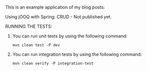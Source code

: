 This is an example application of my blog posts:

Using jOOQ with Spring: CRUD - Not published yet.

RUNNING THE TESTS:

1.  You can run unit tests by using the following command:

        mvn clean test -P dev

2.  You can run integration tests by using the following command:

        mvn clean verify -P integration-test


